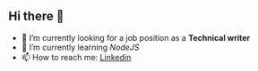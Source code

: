 ## Hi there 👋

- 🔭 I’m currently looking for a job position as a **Technical writer**
- 🌱 I’m currently learning *NodeJS*
- 📫 How to reach me: [Linkedin](https://www.linkedin.com/in/lilianreis)



